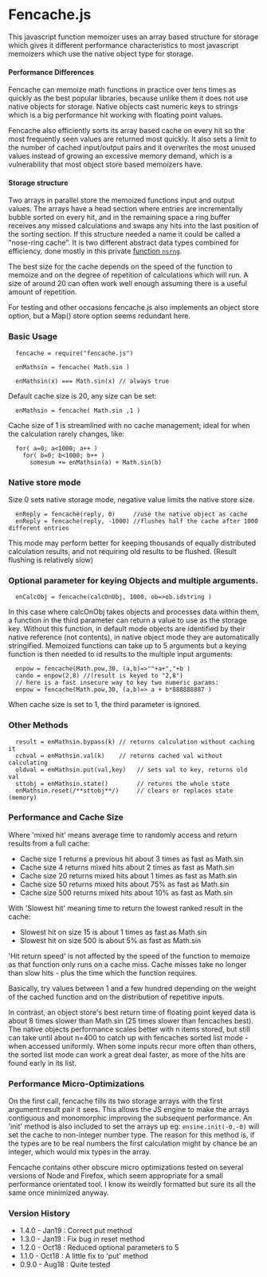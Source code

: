 Fencache.js
===========

This javascript function memoizer uses an array based structure for storage which gives it different performance characteristics to most javascript memoizers which use the native object type for storage.

#### Performance Differences

Fencache can memoize math functions in practice over tens times as quickly as the best popular libraries, because unlike them it does not use native objects for storage. Native objects cast numeric keys to strings which is a big performance hit working with floating point values.

Fencache also efficiently sorts its array based cache on every hit so the most frequently seen values are returned most quickly. It also sets a limit to the number of cached input/output pairs and it overwrites the most unused values instead of growing an excessive memory demand, which is a vulnerability that most object store based memoizers have.

#### Storage structure

Two arrays in parallel store the memoized functions input and output values. The arrays have a head section where entries are incrementally bubble sorted on every hit, and in the remaining space a ring buffer receives any missed calculations and swaps any hits into the last position of the sorting section. If this structure needed a name it could be called a "nose-ring cache". It is two different abstract data types combined for efficiency, done mostly in this private [function `nsrng`](https://github.com/strainer/fencache.js/blob/master/fencache.js#L118). 

The best size for the cache depends on the speed of the function to memoize and on the degree of repetition of calculations which will run. A size of around 20 can often work well enough assuming there is a useful amount of repetition. 

For testing and other occasions fencache.js also implements an object store option, but a Map() store option seems redundant here.

### Basic Usage

```
  fencache = require("fencache.js") 

  enMathsin = fencache( Math.sin )

  enMathsin(x) === Math.sin(x) // always true 
```

Default cache size is 20, any size can be set:
```
  enMathsin = fencache( Math.sin ,1 ) 
```
Cache size of 1 is streamlined with no cache management; ideal for when the calculation rarely changes, like:
```
  for( a=0; a<1000; a++ )
    for( b=0; b<1000; b++ )
      somesum += enMathsin(a) + Math.sin(b)
```

### Native store mode

Size 0 sets native storage mode, negative value limits the native store size. 
```
  enReply = fencache(reply, 0)     //use the native object as cache
  enReply = fencache(reply, -1000) //flushes half the cache after 1000 different entries
```

This mode may perform better for keeping thousands of equally distributed calculation results, and not requiring old results to be flushed. (Result flushing is relatively slow)

### Optional parameter for keying Objects and multiple arguments.

```
  enCalcObj = fencache(calcOnObj, 1000, ob=>ob.idstring )
```
In this case where calcOnObj takes objects and processes data within them,
a function in the third parameter can return a value to use as the storage key.
Without this function, in default mode objects are identified by their native reference (not contents), in native object mode they are automatically stringified. Memoized functions can take up to 5 arguments but a keying function is then needed to id results to the multiple input arguments:

```
  enpow = fencache(Math.pow,30, (a,b)=>""+a+","+b )
  cando = enpow(2,8) //(result is keyed to "2,8")
  // here is a fast insecure way to key two numeric params:
  enpow = fencache(Math.pow,30, (a,b)=> a + b*888888887 )
```
When cache size is set to 1, the third parameter is ignored.

### Other Methods

```  
  result = enMathsin.bypass(k) // returns calculation without caching it
  cchval = enMathsin.val(k)    // returns cached val without calculating 
  oldval = enMathsin.put(val,key)   // sets val to key, returns old val 
  sttobj = enMathsin.state()        // returns the whole state
  enMathsin.reset(/**sttobj**/)     // clears or replaces state (memory)  
```

### Performance and Cache Size
 
Where 'mixed hit' means average time to randomly access and return 
results from a full cache:

* Cache size 1 returns a previous hit about 3 times as fast as Math.sin
* Cache size 4 returns mixed hits about 2 times as fast as Math.sin
* Cache size 20 returns mixed hits about 1 times as fast as Math.sin
* Cache size 50 returns mixed hits about 75% as fast as Math.sin
* Cache size 500 returns mixed hits about 10% as fast as Math.sin

With 'Slowest hit' meaning time to return the lowest ranked result in
the cache: 
* Slowest hit on size 15 is about 1 times as fast as Math.sin
* Slowest hit on size 500 is about 5% as fast as Math.sin

'Hit return speed' is not affected by the speed of the function to memoize as that function only runs on a cache miss. Cache misses take no longer than slow hits - plus the time which the function requires. 

Basically, try values between 1 and a few hundred depending on the weight of the cached function and on the distribution of repetitive inputs.

In contrast, an object store's best return time of floating point keyed data is about 8 times slower than Math.sin (25 times slower than fencaches best). The native objects performance scales better with n items stored, but still can take until about n=400 to catch up with fencaches sorted list mode - when accessed uniformly. When some inputs recur more often than others, the sorted list mode can work a great deal faster, as more of the hits are found early in its list.

### Performance Micro-Optimizations

On the first call, fencache fills its two storage arrays with the first argument:result pair it sees. This allows the JS engine to make the arrays contiguous and monomorphic improving the subsequent performance. An 'init' method is also included to set the arrays up eg: `ensine.init(-0,-0)` will set the cache to non-integer number type. The reason for this method is, if the types are to be real numbers the first calculation might by chance be an integer, which would mix types in the array.

Fencache contains other obscure micro optimizations tested on several versions of Node and Firefox, which seem appropriate for a small performance orientated tool. I know its weirdly formatted but sure its all the same once minimized anyway.

### Version History
* 1.4.0 - Jan19 : Correct put method
* 1.3.0 - Jan19 : Fix bug in reset method
* 1.2.0 - Oct18 : Reduced optional parameters to 5 
* 1.1.0 - Oct18 : A little fix to 'put' method 
* 0.9.0 - Aug18 : Quite tested 